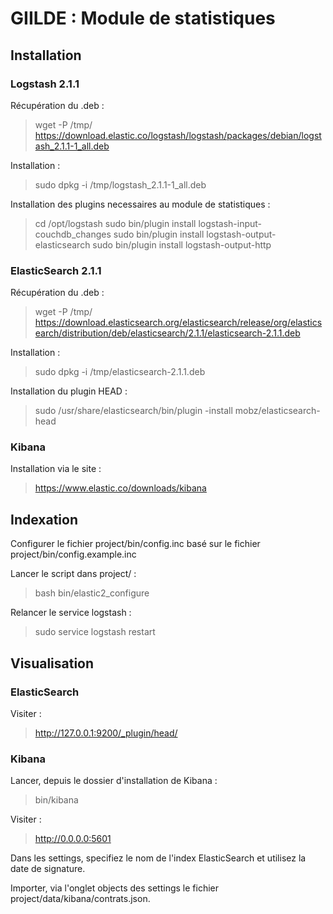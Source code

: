 # GIILDE : Module de statistiques

## Installation

### Logstash 2.1.1

Récupération du .deb :

> wget -P /tmp/ https://download.elastic.co/logstash/logstash/packages/debian/logstash_2.1.1-1_all.deb 

Installation :

> sudo dpkg -i /tmp/logstash_2.1.1-1_all.deb

Installation des plugins necessaires au module de statistiques :

> cd /opt/logstash
> sudo bin/plugin install logstash-input-couchdb_changes
> sudo bin/plugin install logstash-output-elasticsearch
> sudo bin/plugin install logstash-output-http

### ElasticSearch 2.1.1

Récupération du .deb :

> wget -P /tmp/ https://download.elasticsearch.org/elasticsearch/release/org/elasticsearch/distribution/deb/elasticsearch/2.1.1/elasticsearch-2.1.1.deb

Installation :

> sudo dpkg -i /tmp/elasticsearch-2.1.1.deb

Installation du plugin HEAD :

> sudo /usr/share/elasticsearch/bin/plugin -install mobz/elasticsearch-head

### Kibana

Installation via le site :

> https://www.elastic.co/downloads/kibana

## Indexation

Configurer le fichier project/bin/config.inc basé sur le fichier project/bin/config.example.inc


Lancer le script dans project/ :

> bash bin/elastic2_configure

Relancer le service logstash :

> sudo service logstash restart

## Visualisation

### ElasticSearch

Visiter :

>http://127.0.0.1:9200/_plugin/head/

### Kibana

Lancer, depuis le dossier d'installation de Kibana :

> bin/kibana

Visiter :

> http://0.0.0.0:5601

Dans les settings, specifiez le nom de l'index ElasticSearch et utilisez la date de signature.


Importer, via l'onglet objects des settings le fichier project/data/kibana/contrats.json.

 